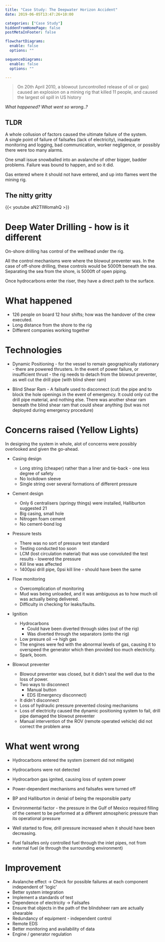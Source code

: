 ```yaml
---
title: "Case Study: The Deepwater Horizon Accident"
date: 2019-06-05T13:47:26+10:00

categories: ["Case Study"]
hiddenFromHomePage: false
postMetaInFooter: false

flowchartDiagrams:
  enable: false
  options: ""

sequenceDiagrams: 
  enable: false
  options: ""

---
```


> On 20th April 2010, a blowout (uncontrolled release of oil or gas) caused an explosion on a mining rig that killed 11 people, and caused the largest oil spill in US history

_What happened? What went so wrong..?_

TLDR
---
A whole collusion of factors caused the ultimate failure of the system.  
A single point of failure of failsafes (lack of electricity), inadequate monitoring and logging, bad communication, worker negligence, or possibly there were too many alarms.

One small issue snowballed into an avalanche of other bigger, badder problems. Failure was bound to happen, and so it did.

Gas entered where it should not have entered, and up into flames went the mining rig.


The nitty gritty
---

{{< youtube aN2TIWomahQ >}}

# Deep Water Drilling - how is it different
On-shore drilling has control of the wellhead under the rig.

All the control mechanisms were where the blowout preventer was. In the case of off-shore drilling, these controls would be 5000ft beneath the sea.  
Separating the sea from the shore, is 5000ft of open piping.

Once hydrocarbons enter the riser, they have a direct path to the surface.

# What happened

* 126 people on board 12 hour shifts; how was the handover of the crew executed.
* Long distance from the shore to the rig
* Different companies working together

# Technologies

* Dynamic Positioning - for the vessel to remain geographically stationary - there are powered thrusters. In the event of power failure, or insufficient thrust - the rig needs to detach from the blowout preventer, as well cut the drill pipe (with blind sheer ram)

* Blind Shear Ram - A failsafe used to disconnect (cut) the pipe and to block the hole openings in the event of emergency. It could only cut the drill pipe material, and nothing else. There was another shear ram beneath the blind shear ram that could shear anything (but was not deployed during emergency procedure)

# Concerns raised (Yellow Lights)
In designing the system in whole, alot of concerns were possibly overlooked and given the go-ahead.

* Casing design
  * Long string (cheaper) rather than a liner and tie-back - one less degree of safety
  * No lockdown sleeve
  * Single string over several formations of different pressure

* Cement design
  * Only 6 centralisers (springy things) were installed, Halliburton suggested 21
  * Big casing, small hole
  * Nitrogen foam cement
  * No cement-bond log

* Pressure tests
  * There was no sort of pressure test standard
  * Testing conducted too soon
  * LCM (lost circulation material) that was use convoluted the test results - lowered the pressure
  * Kill line was affected
  * 1400psi drill pipe, 0psi kill line - should have been the same

* Flow monitoring
  * Overcomplication of monitoring
  * Mud was being unloaded, and it was ambiguous as to how much oil was actually being delivered.
  * Difficulty in checking for leaks/faults.

* Ignition
  - Hydrocarbons
    * Could have been diverted through sides (out of the rig)
    * Was diverted through the separators (onto the rig)
  * Low presure oil --> high gas
  * The engines were fed with the abnormal levels of gas, causing it to overspeed the generator which then provided too much electricity.
  * Spark, boom.
  
* Blowout preventer
  * Blowout preventer was closed, but it didn't seal the well due to the loss of power.
  * Two ways to disconnect
    * Manual button 
    * EDS (Emergency disconnect)
  - It didn't disconnect
  * Loss of hydraulic pressure prevented closing mechanisms
  * Loss of electricity caused the dynamic positioning system to fail, drill pipe damaged the blowout preventer
  * Manual intervention of the ROV (remote operated vehicle) did not correct the problem area


# What went wrong

* Hydrocarbons entered the system (cement did not mitigate)
* Hydrocarbons were not detected
* Hydrocarbon gas ignited, causing loss of system power
* Power-dependent mechanisms and failsafes were turned off 

* BP and Halliburton in denial of being the responsible party

* Environmental factor - the pressure in the Gulf of Mexico required filling of the cement to be performed at a different atmospheric pressure than its operational pressure

* Well started to flow, drill pressure increased when it should have been decreasing.

* Fuel failsafes only controlled fuel through the inlet pipes, not from external fuel (ie through the surrounding environment)

# Improvement

* Avalanche effect -> Check for possible failures at each component independent of 'logic'
* Better system integration
* Implement a standards of test
* Dependence of electricity -> Failsafes
* Ensure that objects in the path of the blindsheer ram are actually shearable
* Redundancy of equipment - independent control
* Remote EDS
* Better monitoring and availability of data
* Engine / generator regulation
